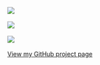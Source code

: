 <a href=""><img align="center" src="https://komarev.com/ghpvc/?username=jpolkdata" /></a>
<br>
<br>
<a href="My Github Stats">
  <img align="center" src="https://github-readme-stats.vercel.app/api?username=jpolkdata&show_icons=true&theme=tokyonight&bg_color=40,1B1D77,130874,5127A4&hide=contribs,issues" />
</a>
<br>
<br>
<a href="Top Languages">
  <img align="center" src="https://github-readme-stats.vercel.app/api/top-langs/?username=jpolkdata&layout=compact&theme=tokyonight&bg_color=40,1B1D77,130874,5127A4" />
</a>
<br>
<br>
<a href="https://jpolkdata.github.io/">View my GitHub project page</a>
